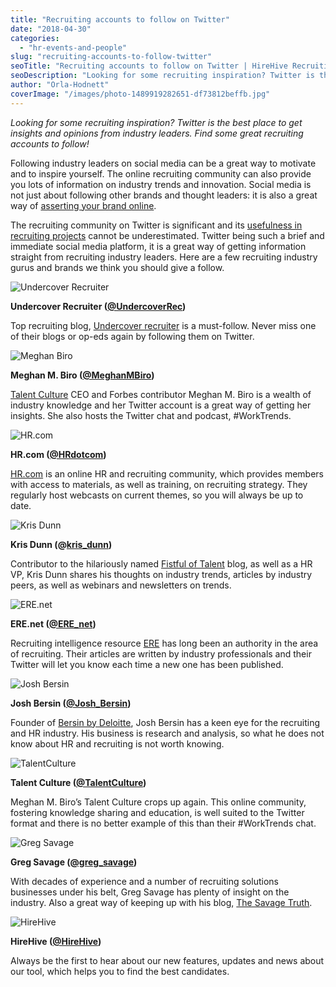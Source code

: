 ```yaml
---
title: "Recruiting accounts to follow on Twitter"
date: "2018-04-30"
categories:
  - "hr-events-and-people"
slug: "recruiting-accounts-to-follow-twitter"
seoTitle: "Recruiting accounts to follow on Twitter | HireHive Recruiting Software"
seoDescription: "Looking for some recruiting inspiration? Twitter is the best place to get insights from industry leaders. Here are some recruiting accounts to follow!"
author: "Orla-Hodnett"
coverImage: "/images/photo-1489919282651-df73812beffb.jpg"
---
```


_Looking for some recruiting inspiration? Twitter is the best place to get insights and opinions from industry leaders. Find some great recruiting accounts to follow!_

Following industry leaders on social media can be a great way to motivate and to inspire yourself. The online recruiting community can also provide you lots of information on industry trends and innovation. Social media is not just about following other brands and thought leaders: it is also a great way of [asserting your brand online](https://hirehive.com/social-recruiting-branding-recruiter/).

The recruiting community on Twitter is significant and its [usefulness in recruiting projects](https://hirehive.com/twitter-still-relevant-recruiting/) cannot be underestimated. Twitter being such a brief and immediate social media platform, it is a great way of getting information straight from recruiting industry leaders. Here are a few recruiting industry gurus and brands we think you should give a follow.

![Undercover Recruiter](/images/kES_KOpZ_400x400.jpg)

**Undercover Recruiter (**[**@UndercoverRec**](https://twitter.com/undercoverrec?lang=en)**)**

Top recruiting blog, [Undercover recruiter](https://theundercoverrecruiter.com/) is a must-follow. Never miss one of their blogs or op-eds again by following them on Twitter.

![Meghan Biro](/images/2b5d200.jpg)

**Meghan M. Biro (**[**@MeghanMBiro**](https://twitter.com/meghanmbiro?lang=en)**)**

[Talent Culture](https://talentculture.com/) CEO and Forbes contributor Meghan M. Biro is a wealth of industry knowledge and her Twitter account is a great way of getting her insights. She also hosts the Twitter chat and podcast, #WorkTrends.

![HR.com](/images/rq_BbMM4_400x400.jpg)

**HR.com (**[**@HRdotcom**](https://twitter.com/HRdotcom)**)**

[HR.com](https://www.hr.com/en?t=/Default/spl_login) is an online HR and recruiting community, which provides members with access to materials, as well as training, on recruiting strategy. They regularly host webcasts on current themes, so you will always be up to date.

![Kris Dunn](/images/b35fce7686186a573667f6b7d008c351_400x400.jpeg)

**Kris Dunn (@**[**kris_dunn**](https://twitter.com/kris_dunn?lang=en)**)**

Contributor to the hilariously named [Fistful of Talent](http://fistfuloftalent.com/) blog, as well as a HR VP, Kris Dunn shares his thoughts on industry trends, articles by industry peers, as well as webinars and newsletters on trends.

![ERE.net](/images/ArKkzX_z_400x400.png)

**ERE.net (**[**@ERE_net**](https://twitter.com/ERE_net)**)**

Recruiting intelligence resource [ERE](https://www.ere.net/) has long been an authority in the area of recruiting. Their articles are written by industry professionals and their Twitter will let you know each time a new one has been published.

![Josh Bersin](/images/AAIABADGAAwAAQAAAAAAAArxAAAAJGE0NmM0YzI1LTQ4NWUtNDg0MS1hYWRlLWQxMDM0YTMwZGY2Mg.jpg)

**Josh Bersin (**[**@Josh_Bersin**](https://twitter.com/Josh_Bersin)**)**

Founder of [Bersin by Deloitte](https://www.bersin.com/), Josh Bersin has a keen eye for the recruiting and HR industry. His business is research and analysis, so what he does not know about HR and recruiting is not worth knowing.

![TalentCulture](/images/QQdRRFep_400x400.jpg)

**Talent Culture (**[**@TalentCulture**](https://twitter.com/TalentCulture)**)**

Meghan M. Biro’s Talent Culture crops up again. This online community, fostering knowledge sharing and education, is well suited to the Twitter format and there is no better example of this than their #WorkTrends chat.

![Greg Savage](/images/W9F3gM8T_400x400.jpg)

**Greg Savage (**[**@greg_savage**](https://twitter.com/greg_savage?lang=en)**)**

With decades of experience and a number of recruiting solutions businesses under his belt, Greg Savage has plenty of insight on the industry. Also a great way of keeping up with his blog, [The Savage Truth](http://gregsavage.com.au/the-savage-truth/).

![HireHive](/images/YBZgWV48_400x400.png)

**HireHive (**[**@HireHive**](https://twitter.com/hirehive)**)**

Always be the first to hear about our new features, updates and news about our tool, which helps you to find the best candidates.
